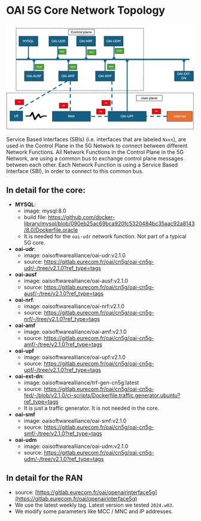 # OAI 5G Core Network Topology

![OAI_testbed_logical_topology](OAI_testbed_logical_topology.png)

Service Based Interfaces (SBIs) (i.e. interfaces that are labeled `Nxxx`), are used in the Control Plane in the 5G Network to connect between different Network Functions.
All Network Functions in the Control Plane in the 5G Network, are using a common bus to exchange control plane messages between each other.
Each Network Function is using a Service Based Interface (SBI), in order to connect to this common bus.

## In detail for the core:

 - **MYSQL**: 
	 - image: mysql:8.0
	 - build file: https://github.com/docker-library/mysql/blob/090eb25ac69bca920fc5320484bc35aac92a8143/8.0/Dockerfile.oracle
	 - It is needed for the `oai-udr` network function. Not part of a typical 5G core.
 - **oai-udr**: 
	 - image: oaisoftwarealliance/oai-udr:v2.1.0
	 - source: https://gitlab.eurecom.fr/oai/cn5g/oai-cn5g-udr/-/tree/v2.1.0?ref_type=tags
 - **oai-ausf**
	 - image: oaisoftwarealliance/oai-ausf:v2.1.0
	 - source: https://gitlab.eurecom.fr/oai/cn5g/oai-cn5g-ausf/-/tree/v2.1.0?ref_type=tags
 - **oai-nrf**:
	 - image: oaisoftwarealliance/oai-nrf:v2.1.0
	 - source: https://gitlab.eurecom.fr/oai/cn5g/oai-cn5g-nrf/-/tree/v2.1.0?ref_type=tags
 - **oai-amf**
	 - image:  oaisoftwarealliance/oai-amf:v2.1.0
	 - source: https://gitlab.eurecom.fr/oai/cn5g/oai-cn5g-amf/-/tree/v2.1.0?ref_type=tags
 - **oai-upf**
	 - image: oaisoftwarealliance/oai-upf:v2.1.0
	 - source: https://gitlab.eurecom.fr/oai/cn5g/oai-cn5g-upf/-/tree/v2.1.0?ref_type=tags
- **oai-ext-dn**:
	 - image: oaisoftwarealliance/trf-gen-cn5g:latest
	 - source: https://gitlab.eurecom.fr/oai/cn5g/oai-cn5g-fed/-/blob/v2.1.0/ci-scripts/Dockerfile.traffic.generator.ubuntu?ref_type=tags
	 - It is just a traffic generator. It is not needed in the core.
 - **oai-smf**
	 - image: oaisoftwarealliance/oai-smf:v2.1.0
	 - source: https://gitlab.eurecom.fr/oai/cn5g/oai-cn5g-smf/-/tree/v2.1.0?ref_type=tags
 - **oai-udm**
	 - image: oaisoftwarealliance/oai-udm:v2.1.0
	 - source: https://gitlab.eurecom.fr/oai/cn5g/oai-cn5g-udm/-/tree/v2.1.0?ref_type=tags


## In detail for the RAN 

- source: [https://gitlab.eurecom.fr/oai/openairinterface5g](https://gitlab.eurecom.fr/oai/openairinterface5g)
- We use the latest weekly tag. Latest version we tested `2024.w03`.
- We modify some parameters like MCC / MNC and IP addresses.


